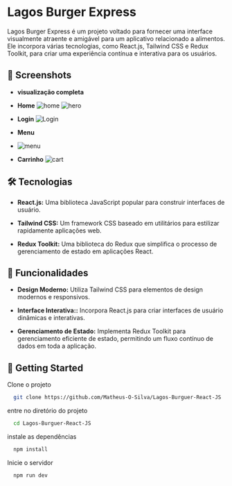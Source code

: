 # Lagos Burger Express

Lagos Burger Express é um projeto voltado para fornecer uma interface visualmente atraente e amigável para um aplicativo relacionado a alimentos. Ele incorpora várias tecnologias, como React.js, Tailwind CSS e Redux Toolkit, para criar uma experiência contínua e interativa para os usuários.

## 📸 Screenshots
- **visualização completa**
- **Home**
![home](https://github.com/user-attachments/assets/24aa895a-a646-4ad9-8d29-5d2568493551)
![hero](https://github.com/user-attachments/assets/36429571-5009-462b-9bb5-710e8d7d70d1)

- **Login**
![Login](https://github.com/user-attachments/assets/aa4bb46f-f6f8-4988-a583-85d0632caa26)

- **Menu**
- ![menu](https://github.com/user-attachments/assets/db959b7a-b19b-4bf5-8f31-6bbf47be5227)

- **Carrinho**
![cart](https://github.com/user-attachments/assets/13cf0018-9dfc-488b-a859-de68cc857c00)


## 🛠️ Tecnologias

- **React.js:** Uma biblioteca JavaScript popular para construir interfaces de usuário.

- **Tailwind CSS:** Um framework CSS baseado em utilitários para estilizar rapidamente aplicações web.

- **Redux Toolkit:** Uma biblioteca do Redux que simplifica o processo de gerenciamento de estado em aplicações React.


## 🌟 Funcionalidades

- **Design Moderno:** Utiliza Tailwind CSS para elementos de design modernos e responsivos.

- **Interface Interativa::** Incorpora React.js para criar interfaces de usuário dinâmicas e interativas.

- **Gerenciamento de Estado:** Implementa Redux Toolkit para gerenciamento eficiente de estado, permitindo um fluxo contínuo de dados em toda a aplicação.


## 🚀 Getting Started

Clone o projeto

```bash
  git clone https://github.com/Matheus-O-Silva/Lagos-Burguer-React-JS
```

entre no diretório do projeto

```bash
  cd Lagos-Burguer-React-JS
```

instale as dependências

```bash
  npm install
```

Inicie o servidor

```bash
  npm run dev
```

